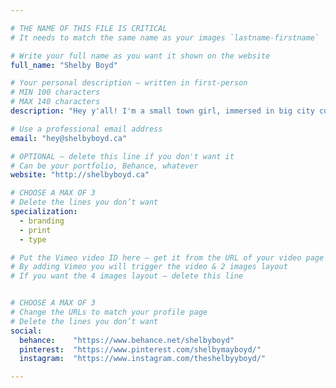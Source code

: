 ```yaml
---

# THE NAME OF THIS FILE IS CRITICAL
# It needs to match the same name as your images `lastname-firstname`

# Write your full name as you want it shown on the website
full_name: "Shelby Boyd"

# Your personal description — written in first-person
# MIN 100 characters
# MAX 140 characters
description: "Hey y'all! I'm a small town girl, immersed in big city culture. I love Star Wars, cute packaging, and cows."

# Use a professional email address
email: "hey@shelbyboyd.ca"

# OPTIONAL — delete this line if you don't want it
# Can be your portfolio, Behance, whatever
website: "http://shelbyboyd.ca"

# CHOOSE A MAX OF 3
# Delete the lines you don’t want
specialization:
  - branding
  - print
  - type

# Put the Vimeo video ID here — get it from the URL of your video page
# By adding Vimeo you will trigger the video & 2 images layout
# If you want the 4 images layout — delete this line


# CHOOSE A MAX OF 3
# Change the URLs to match your profile page
# Delete the lines you don’t want
social:
  behance:    "https://www.behance.net/shelbyboyd"
  pinterest:  "https://www.pinterest.com/shelbymayboyd/"
  instagram:  "https://www.instagram.com/theshelbyyboyd/"

---
```

